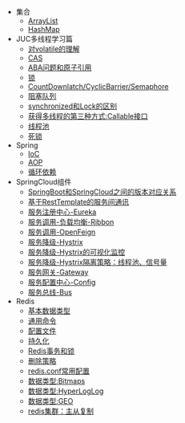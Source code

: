 * 集合
    * [ArrayList](collection/010-ArrayList.md)
    * [HashMap](collection/020-HashMap.md)
* JUC多线程学习篇
    * [对volatile的理解](juc/010-volatile关键字.md)
    * [CAS](juc/020-CAS.md)
    * [ABA问题和原子引用](juc/030-ABA.md)
    * [锁](juc/050-Lock.md)
    * [CountDownlatch/CyclicBarrier/Semaphore](juc/060-CountDownlatch_CyclicBarrier_Semaphore.md)
    * [阻塞队列](juc/070-BlockingQueue.md)
    * [synchronized和Lock的区别](juc/080-synchronizedAndLock.md)
    * [获得多线程的第三种方式:Callable接口](juc/090-Callable.md)
    * [线程池](juc/100-ThreadPool.md)
    * [死锁](juc/110-Deadlock.md)
* Spring
    * [IoC](spring/010-IoC.md)
    * [AOP](spring/020-AOP.md)
    * [循环依赖](spring/030-CircularDependencies.md)
* SpringCloud组件
    * [SpringBoot和SpringCloud之间的版本对应关系](spring-cloud/007-ver.md)
    * [基于RestTemplate的服务间通讯](spring-cloud/008-RestTemplate.md)
    * [服务注册中心-Eureka](spring-cloud/010-Eureka.md)
    * [服务调用-负载均衡-Ribbon](spring-cloud/020-Ribbon.md)
    * [服务调用-OpenFeign](spring-cloud/030-OpenFeign.md)
    * [服务降级-Hystrix](spring-cloud/040-Hystrix.md)
    * [服务降级-Hystrix的可视化监控](spring-cloud/045-HystrixDashboard.md)
    * [服务降级-Hystrix隔离策略：线程池、信号量](spring-cloud/048-Hystrix48.md)
    * [服务网关-Gateway](spring-cloud/050-Gateway.md)
    * [服务配置中心-Config](spring-cloud/060-Config.md)
    * [服务总线-Bus](spring-cloud/070-Bus.md)
* Redis
    * [基本数据类型](redis/020-basicDataType.md)
    * [通用命令](redis/030-basicCmd.md)
    * [配置文件](redis/040-configFile.md)
    * [持久化](redis/050-persistent.md)
    * [Redis事务和锁](redis/060-transactionAndLock.md)
    * [删除策略](redis/070-delPolicy.md)
    * [redis.conf常用配置](redis/080-conf.md)
    * [数据类型:Bitmaps](redis/090-bitmaps.md)
    * [数据类型:HyperLogLog](redis/100-HyperLogLog.md)
    * [数据类型:GEO](redis/110-GEO.md)
    * [redis集群：主从复制](redis/120-masterSlave.md)
